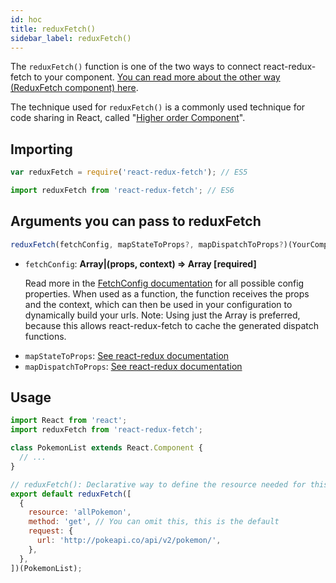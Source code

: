 ```yaml
---
id: hoc
title: reduxFetch()
sidebar_label: reduxFetch()
---
```


The `reduxFetch()` function is one of the two ways to connect react-redux-fetch to your component. [You can read more about the other way (ReduxFetch component) here](/react-redux-fetch/docs/render-prop).

The technique used for `reduxFetch()` is a commonly used technique for code sharing in React, called "[Higher order Component](https://reactjs.org/docs/higher-order-components.html)".

## Importing

```js
var reduxFetch = require('react-redux-fetch'); // ES5

import reduxFetch from 'react-redux-fetch'; // ES6
```

## Arguments you can pass to reduxFetch

```js
reduxFetch(fetchConfig, mapStateToProps?, mapDispatchToProps?)(YourComponent);
```

- `fetchConfig`: **Array<ReactReduxFetchResource>|(props, context) => Array<ReactReduxFetchResource> [required]**

  Read more in the [FetchConfig documentation](/react-redux-fetch/docs/redux-fetch-config) for all possible config properties.
  When used as a function, the function receives the props and the context, which can then be used in your configuration to dynamically build your urls.
  Note: Using just the Array is preferred, because this allows react-redux-fetch to cache the generated dispatch functions.

* `mapStateToProps`: [See react-redux documentation](https://react-redux.js.org/api/connect)
* `mapDispatchToProps`: [See react-redux documentation](https://react-redux.js.org/api/connect)

## Usage

```js
import React from 'react';
import reduxFetch from 'react-redux-fetch';

class PokemonList extends React.Component {
  // ...
}

// reduxFetch(): Declarative way to define the resource needed for this component
export default reduxFetch([
  {
    resource: 'allPokemon',
    method: 'get', // You can omit this, this is the default
    request: {
      url: 'http://pokeapi.co/api/v2/pokemon/',
    },
  },
])(PokemonList);
```
